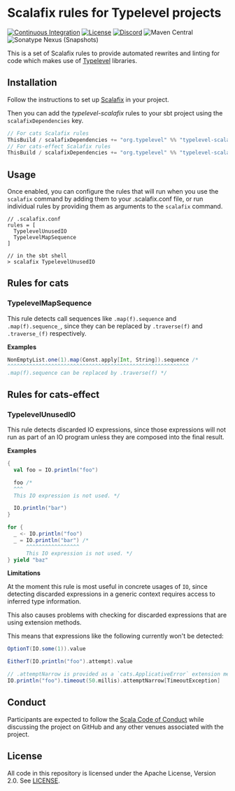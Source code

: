# Scalafix rules for Typelevel projects

[![Continuous Integration](https://github.com/typelevel/typelevel-scalafix/actions/workflows/ci.yml/badge.svg)](https://github.com/typelevel/typelevel-scalafix/actions/workflows/ci.yml)
[![License](https://img.shields.io/github/license/typelevel/typelevel-scalafix.svg)](https://opensource.org/licenses/Apache-2.0)
[![Discord](https://img.shields.io/discord/632277896739946517.svg?label=&logo=discord&logoColor=ffffff&color=404244&labelColor=6A7EC2)](https://discord.gg/D7wY3aH7BQ)
![Maven Central](https://img.shields.io/maven-central/v/org.typelevel/typelevel-scalafix-cats_2.13)
![Sonatype Nexus (Snapshots)](https://img.shields.io/nexus/s/org.typelevel/typelevel-scalafix-cats_2.13?server=https%3A%2F%2Fs01.oss.sonatype.org)

This is a set of Scalafix rules to provide automated rewrites and linting for code which makes use of [Typelevel](https://github.com/typelevel) libraries.

## Installation

Follow the instructions to set up [Scalafix](https://scalacenter.github.io/scalafix/docs/users/installation.html) in your project.

Then you can add the *typelevel-scalafix* rules to your sbt project using the `scalafixDependencies` key.

```scala
// For cats Scalafix rules
ThisBuild / scalafixDependencies += "org.typelevel" %% "typelevel-scalafix-cats" % "0.1.1"
// For cats-effect Scalafix rules
ThisBuild / scalafixDependencies += "org.typelevel" %% "typelevel-scalafix-cats-effect" % "0.1.1"
```

## Usage

Once enabled, you can configure the rules that will run when you use the `scalafix` command by adding them to your .scalafix.conf file, or run individual rules by providing them as arguments to the `scalafix` command.

```
// .scalafix.conf
rules = [
  TypelevelUnusedIO
  TypelevelMapSequence
]
```

```
// in the sbt shell
> scalafix TypelevelUnusedIO
```

## Rules for cats

### TypelevelMapSequence

This rule detects call sequences like `.map(f).sequence` and `.map(f).sequence_`, since they can be replaced by `.traverse(f)` and `.traverse_(f)` respectively.

**Examples**

```scala
NonEmptyList.one(1).map(Const.apply[Int, String]).sequence /*
^^^^^^^^^^^^^^^^^^^^^^^^^^^^^^^^^^^^^^^^^^^^^^^^^^^^^^^^^^
.map(f).sequence can be replaced by .traverse(f) */
```

## Rules for cats-effect

### TypelevelUnusedIO

This rule detects discarded IO expressions, since those expressions will not run as part of an IO program unless they are composed into the final result.

**Examples**

```scala
{
  val foo = IO.println("foo")

  foo /*
  ^^^
  This IO expression is not used. */

  IO.println("bar")
}

for {
  _ <- IO.println("foo")
  _ = IO.println("bar") /*
      ^^^^^^^^^^^^^^^^^
      This IO expression is not used. */
} yield "baz"
```

**Limitations**

At the moment this rule is most useful in concrete usages of `IO`, since detecting discarded expressions in a generic context requires access to inferred type information.

This also causes problems with checking for discarded expressions that are using extension methods.

This means that expressions like the following currently won't be detected:

```scala
OptionT(IO.some(1)).value

EitherT(IO.println("foo").attempt).value

// .attemptNarrow is provided as a `cats.ApplicativeError` extension method
IO.println("foo").timeout(50.millis).attemptNarrow[TimeoutException]
```

## Conduct

Participants are expected to follow the [Scala Code of Conduct](https://www.scala-lang.org/conduct/) while discussing the project on GitHub and any other venues associated with the project.

## License

All code in this repository is licensed under the Apache License, Version 2.0.  See [LICENSE](./LICENSE).
